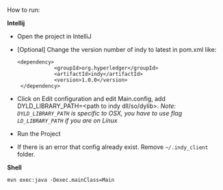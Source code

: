 
How to run:

__Intellij__

* Open the project in IntelliJ
* [Optional] Change the version number of indy to latest in pom.xml like:
    ```
    <dependency>
       			<groupId>org.hyperledger</groupId>
       			<artifactId>indy</artifactId>
       			<version>1.0.0</version>
     </dependency>
     ```

* Click on Edit configuration and edit Main.config, add DYLD_LIBRARY_PATH=<path to indy dll/so/dylib>. *Note: `DYLD_LIBRARY_PATH` is specific to OSX, you have to use flag `LD_LIBRARY_PATH` if you are on Linux*
* Run the Project
* If there is an error that config already exist. Remove `~/.indy_client` folder.

__Shell__

```mvn exec:java -Dexec.mainClass=Main```
